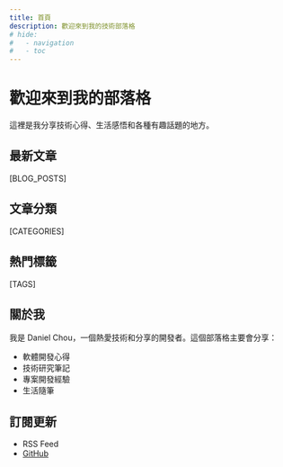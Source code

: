 ```yaml
---
title: 首頁
description: 歡迎來到我的技術部落格
# hide:
#   - navigation
#   - toc
---
```


# 歡迎來到我的部落格

這裡是我分享技術心得、生活感悟和各種有趣話題的地方。

## 最新文章

[BLOG_POSTS]

## 文章分類

[CATEGORIES]

## 熱門標籤

[TAGS]

## 關於我

我是 Daniel Chou，一個熱愛技術和分享的開發者。這個部落格主要會分享：

- 軟體開發心得
- 技術研究筆記
- 專案開發經驗
- 生活隨筆

## 訂閱更新

- RSS Feed
- [GitHub](https://github.com/danielchou)
